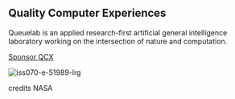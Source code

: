 
## Quality Computer Experiences
Queuelab is an applied research-first artificial general intelligence laboratory working on the intersection of nature and computation. 

[Sponsor QCX](https://www.paypal.me/queuenorth)
 
![iss070-e-51989-lrg](https://github.com/user-attachments/assets/41090b49-00fc-430e-b804-eb7287a79eb6)

credits NASA





